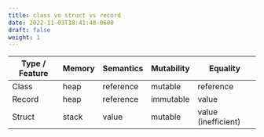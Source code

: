```yaml
---
title: class vs struct vs record
date: 2022-11-03T18:41:48-0600
draft: false
weight: 1
---
```

| Type / Feature | Memory | Semantics | Mutability | Equality            |
|----------------|--------|-----------|------------|---------------------|
| Class          | heap   | reference | mutable    | reference           |
| Record         | heap   | reference | immutable  | value               |
| Struct         | stack  | value     | mutable    | value (inefficient) |
